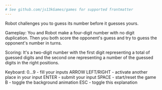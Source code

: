 ```yaml
---
# See github.com/js13kGames/games for supported frontmatter
---
```

Robot challenges you to guess its number before it guesses yours.

Gameplay:
You and Robot make a four-digit number with no digit duplication. Then you both score the opponent's guess and try to guess the opponent's number in turns.

Scoring:
It's a two-digit number with the first digit representing a total of guessed digits and the second one representing a number of the guessed digits in the right positions.

Keyboard:
0...9 - fill your inputs
ARROW LEFT/RIGHT - activate another place in your input
ENTER - submit your input
SPACE - start/reset the game
B - toggle the background animation
ESC - toggle this explanation